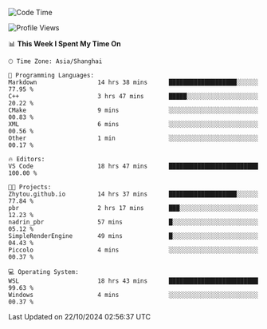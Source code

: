 <!--START_SECTION:waka-->
![Code Time](http://img.shields.io/badge/Code%20Time-2%2C060%20hrs%2029%20mins-blue)

![Profile Views](http://img.shields.io/badge/Profile%20Views-0-blue)

📊 **This Week I Spent My Time On** 

```text
🕑︎ Time Zone: Asia/Shanghai

💬 Programming Languages: 
Markdown                 14 hrs 38 mins      ███████████████████░░░░░░   77.95 % 
C++                      3 hrs 47 mins       █████░░░░░░░░░░░░░░░░░░░░   20.22 % 
CMake                    9 mins              ░░░░░░░░░░░░░░░░░░░░░░░░░   00.83 % 
XML                      6 mins              ░░░░░░░░░░░░░░░░░░░░░░░░░   00.56 % 
Other                    1 min               ░░░░░░░░░░░░░░░░░░░░░░░░░   00.17 % 

🔥 Editors: 
VS Code                  18 hrs 47 mins      █████████████████████████   100.00 % 

🐱‍💻 Projects: 
Zhytou.github.io         14 hrs 37 mins      ███████████████████░░░░░░   77.84 % 
pbr                      2 hrs 17 mins       ███░░░░░░░░░░░░░░░░░░░░░░   12.23 % 
nadrin_pbr               57 mins             █░░░░░░░░░░░░░░░░░░░░░░░░   05.12 % 
SimpleRenderEngine       49 mins             █░░░░░░░░░░░░░░░░░░░░░░░░   04.43 % 
Piccolo                  4 mins              ░░░░░░░░░░░░░░░░░░░░░░░░░   00.37 % 

💻 Operating System: 
WSL                      18 hrs 43 mins      █████████████████████████   99.63 % 
Windows                  4 mins              ░░░░░░░░░░░░░░░░░░░░░░░░░   00.37 % 
```


 Last Updated on 22/10/2024 02:56:37 UTC
<!--END_SECTION:waka-->